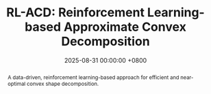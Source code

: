 ---
title:          "RL-ACD: Reinforcement Learning-based Approximate Convex Decomposition"
date:           2025-08-31 00:00:00 +0800
selected:       false
pub:            "ACM Transactions on Graphics (Proceedings of SIGGRAPH Asia)" 
pub_last:       ""
pub_date:       "2025"
pub_ab:         "SIGGRAPH Asia"
abstract: >-
  A data-driven, reinforcement learning-based approach for efficient and near-optimal convex shape decomposition.

cover:          /assets/images/publications/RL-ACD.jpg
authors:
  - Yuzhe Luo
  - Zherong Pan
  - Kui Wu
  - Xingyi Du
  - Yun Zeng
  - Xiangjun Tang
  - Yiqian Wu
  - Xiaogang Jin
  - Xifeng Gao
links: 
---
